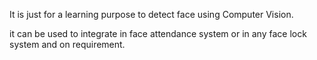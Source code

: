 It is just for a learning purpose to detect face using Computer Vision.

it can be used to integrate in face attendance system or in any face lock system and on requirement.
